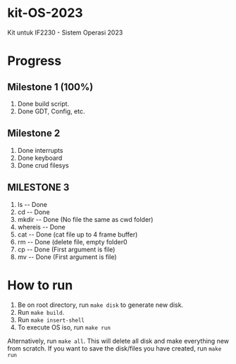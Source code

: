 # kit-OS-2023
Kit untuk IF2230 - Sistem Operasi 2023

# Progress
## Milestone 1 (100%)
1. Done build script.
2. Done GDT, Config, etc.

## Milestone 2 
1. Done interrupts
2. Done keyboard
3. Done crud filesys 

## MILESTONE 3
1. ls -- Done
2. cd -- Done
3. mkdir -- Done (No file the same as cwd folder)
4. whereis -- Done 
5. cat -- Done (cat file up to 4 frame buffer)
6. rm -- Done  (delete file, empty folder0
7. cp -- Done (First argument is file)
8. mv -- Done (First argument is file)

# How to run
1. Be on root directory, run `make disk` to generate new disk.
2. Run `make build`.
3. Run `make insert-shell`
4. To execute OS iso, run `make run`

Alternatively, run `make all`. This will delete all disk and make everything new from scratch. If you want to save the disk/files you have created, run `make run`

